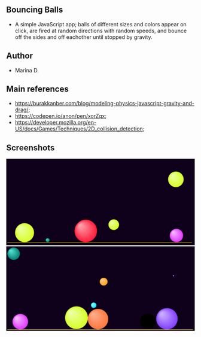 ## Bouncing Balls
- A simple JavaScript app; balls of different sizes and colors appear on click, are fired at random directions with random speeds, and bounce off the sides and off eachother until stopped by gravity.

## Author
- Marina D.

## Main references
- https://burakkanber.com/blog/modeling-physics-javascript-gravity-and-drag/;
- https://codepen.io/anon/pen/xorZqx;
- https://developer.mozilla.org/en-US/docs/Games/Techniques/2D_collision_detection;

## Screenshots
![](screenshots/bouncingBalls1.png)
![](screenshots/bouncingBalls2.png)

